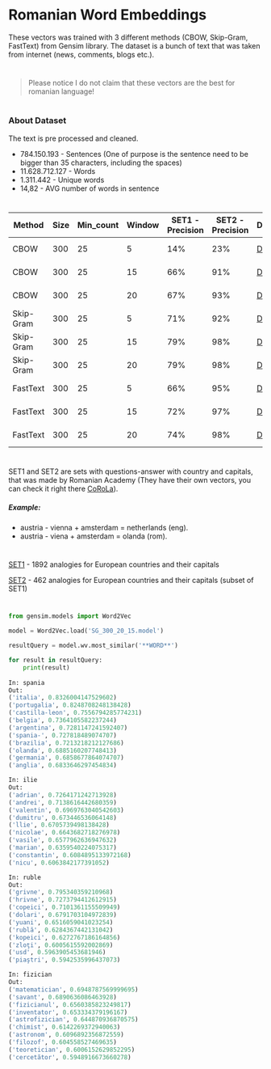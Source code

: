 # Romanian Word Embeddings

These vectors was trained with 3 different methods (CBOW, Skip-Gram, FastText) from Gensim library. The dataset is a bunch of text that was taken from internet (news, comments, blogs etc.).

#

> Please notice I do not claim that these vectors are the best for romanian language!

#

### About Dataset
The text is pre processed and cleaned.

- 784.150.193 -  Sentences (One of purpose is the sentence need to be bigger than 35 characters, including the spaces) 
- 11.628.712.127 -  Words
- 1.311.442 - Unique words
- 14,82 - AVG number of words in sentence

#

| Method | Size | Min_count | Window | SET1 - Precision | SET2 - Precision | Download | Size | 
| ------ |----- | --------- | ------ | ---- | ---- | --------- | ----- |
| CBOW | 300 | 25 | 5 | 14% | 23% | <a href="https://utm-my.sharepoint.com/:u:/g/personal/alexandru_petrachi_iis_utm_md/ERi2j7fQ5bJEgD0-AkLqxacBENnRopTmoyNmF27fmgu9SQ?e=9tWddy">Download</a> | 4.2 GB |
| CBOW | 300 | 25 | 15 | 66% | 91% | <a href="https://utm-my.sharepoint.com/:u:/g/personal/alexandru_petrachi_iis_utm_md/EUREkeqmIjxMhLaRs5Z_0QUBlYiFNKmMjE5zdfCjeStaxA?e=Fw74R1">Download</a> | 4.2 GB |
| CBOW | 300 | 25 | 20 | 67% | 93% | <a href="https://utm-my.sharepoint.com/:u:/g/personal/alexandru_petrachi_iis_utm_md/Eb33ZorHlgNCibiE9HQdq9oBW6szxsfGN-kvscq5MQH5Fw?e=YWULbn">Download</a> | 4.2 GB |
| Skip-Gram | 300 | 25 | 5 | 71% | 92% | <a href="https://utm-my.sharepoint.com/:u:/g/personal/alexandru_petrachi_iis_utm_md/EZ5nl68KBxJDm4VoLcAzV9wBrNW9eglb2Pse0hg3U1kQAg?e=yc1lAF">Download</a> | 4.2 GB |
| Skip-Gram | 300 | 25 | 15 | 79% | 98% | <a href="https://utm-my.sharepoint.com/:u:/g/personal/alexandru_petrachi_iis_utm_md/EfQge6CHUVtLsnL0uKVIbvgBLeLZi44cA9LX23HF439nSg?e=hseSCE">Download</a> | 4.2 GB |
| Skip-Gram | 300 | 25 | 20 | 79% | 98% | <a href="https://utm-my.sharepoint.com/:u:/g/personal/alexandru_petrachi_iis_utm_md/EXT1iP0bYn9GmFgLM18cCeEBixKcuOjjekNOf5FqgDEZJw?e=eHcPSj">Download</a> | 4.2 GB |
| FastText | 300 | 25 | 5 | 66% | 95% | <a href="https://utm-my.sharepoint.com/:u:/g/personal/alexandru_petrachi_iis_utm_md/ERpnT8Uxk4JIhcIq3uk3xSoBih9-nWGGFoIPnYkLOPJ8kQ?e=xkGeTg">Download</a> | 6.29 GB |
| FastText | 300 | 25 | 15 | 72% | 97% | <a href="https://utm-my.sharepoint.com/:u:/g/personal/alexandru_petrachi_iis_utm_md/Ec4aEOxyeylCocxOeEe7BjgBiXTRsRmM4jl7OfQ6ZjIS_w?e=oea9Ga">Download</a> | 6.29 GB |
| FastText | 300 | 25 | 20 | 74% | 98% | <a href="https://utm-my.sharepoint.com/:u:/g/personal/alexandru_petrachi_iis_utm_md/EWP9jFB6JKFBrB3bm7kRHuMBVl83iAAZYd2FUbUxfyAZBQ?e=hZoUTh">Download</a> | 6.29 GB |

#

SET1 and SET2 are sets with questions-answer with country and capitals, that was made by Romanian Academy (They have their own vectors, you can check it right there [CoRoLa](http://89.38.230.23/word_embeddings/)).


##### Example:
- austria - vienna + amsterdam = netherlands  (eng).
- austria - viena + amsterdam = olanda (rom).

#

[SET1](https://github.com/BlackKakapo/Romanian-Word-Embeddings/tree/main/SET/SET1) - 1892 analogies for European countries and their capitals

[SET2](https://github.com/BlackKakapo/Romanian-Word-Embeddings/tree/main/SET/SET2) - 462 analogies for European countries and their capitals (subset of SET1)

#

```python
from gensim.models import Word2Vec

model = Word2Vec.load('SG_300_20_15.model')

resultQuery = model.wv.most_similar('**WORD**')

for result in resultQuery:
    print(result)
    
In: spania
Out:
('italia', 0.8326004147529602)
('portugalia', 0.8248708248138428)
('castilla-leon', 0.7556794285774231)
('belgia', 0.7364105582237244)
('argentina', 0.7281147241592407)
('spania-', 0.727818489074707)
('brazilia', 0.7213218212127686)
('olanda', 0.6885160207748413)
('germania', 0.6858677864074707)
('anglia', 0.6833646297454834)

In: ilie
Out:
('adrian', 0.7264171242713928)
('andrei', 0.7138616442680359)
('valentin', 0.6969763040542603)
('dumitru', 0.673446536064148)
('llie', 0.6705739498138428)
('nicolae', 0.6643682718276978)
('vasile', 0.6577962636947632)
('marian', 0.6359540224075317)
('constantin', 0.6084895133972168)
('nicu', 0.6063842177391052)

In: ruble
Out: 
('grivne', 0.795340359210968)
('hrivne', 0.7273794412612915)
('copeici', 0.7101361155509949)
('dolari', 0.6791703104972839)
('yuani', 0.6516059041023254)
('rublă', 0.6284367442131042)
('kopeici', 0.6272767186164856)
('zloţi', 0.6005615592002869)
('usd', 0.5963905453681946)
('piaştri', 0.5942535996437073)

In: fizician
Out:
('matematician', 0.6948787569999695)
('savant', 0.6890636086463928)
('fizicianul', 0.6560385823249817)
('inventator', 0.653334379196167)
('astrofizician', 0.644870936870575)
('chimist', 0.6142269372940063)
('astronom', 0.6096892356872559)
('filozof', 0.604558527469635)
('teoretician', 0.6006152629852295)
('cercetător', 0.5948916673660278)
```
